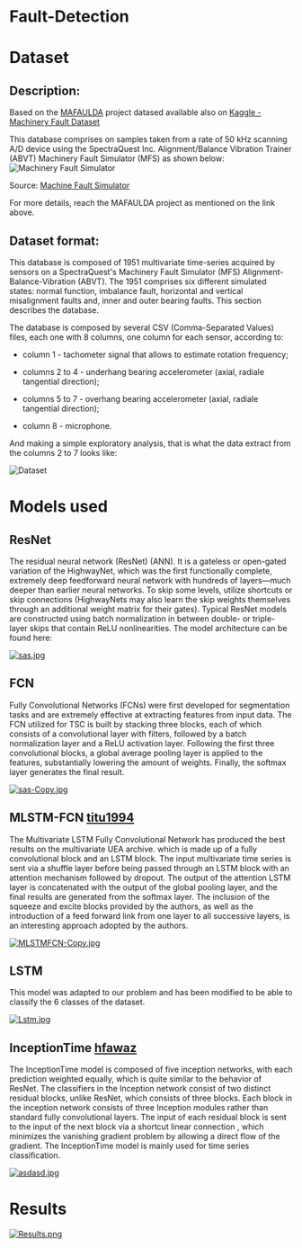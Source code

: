 # Fault-Detection

# Dataset
## Description:

Based on the [MAFAULDA](http://www02.smt.ufrj.br/~offshore/mfs/page_01.html) project datased available also on [ Kaggle - Machinery Fault Dataset](https://www.kaggle.com/uysalserkan/fault-induction-motor-dataset)

This database comprises on samples taken from a rate of 50 kHz scanning A/D device using the SpectraQuest Inc. Alignment/Balance Vibration Trainer (ABVT) Machinery Fault Simulator (MFS) as shown below:
![Machinery Fault Simulator](https://spectraquest.com/spectraquest/images/products/main/MFS.jpg)

Source: [Machine Fault Simulator](https://spectraquest.com/machinery-fault-simulator/details/mfs/)

For more details, reach the MAFAULDA project as mentioned on the link above.

## Dataset format:

This database is composed of 1951 multivariate time-series acquired by sensors on a SpectraQuest's Machinery Fault Simulator (MFS) Alignment-Balance-Vibration (ABVT). The 1951 comprises six different simulated states: normal function, imbalance fault, horizontal and vertical misalignment faults and, inner and outer bearing faults. This section describes the database.

The database is composed by several CSV (Comma-Separated Values) files, each one with 8 columns, one column for each sensor, according to:

* column 1 - tachometer signal that allows to estimate rotation frequency;

* columns 2 to 4 - underhang bearing accelerometer (axial, radiale tangential direction);

* columns 5 to 7 - overhang bearing accelerometer (axial, radiale tangential direction);

* column 8 - microphone.

And making a simple exploratory analysis, that is what the data extract from the columns 2 to 7 looks like:

![Dataset](https://fantinatti.com/ds/Dataset.gif)

# Models used

## ResNet
The residual neural network (ResNet) (ANN). It is a gateless or open-gated variation of the HighwayNet, which was the first functionally complete, extremely deep feedforward neural network with hundreds of layers—much deeper than earlier neural networks. To skip some levels, utilize shortcuts or skip connections (HighwayNets may also learn the skip weights themselves through an additional weight matrix for their gates). Typical ResNet models are constructed using batch normalization in between double- or triple-layer skips that contain ReLU nonlinearities.
The model architecture can be found here:

[![sas.jpg](https://i.postimg.cc/hGymK9sX/sas.jpg)](https://postimg.cc/d7C3BZzF)

## FCN
Fully Convolutional Networks (FCNs) were first developed for segmentation tasks and are extremely effective at extracting features from input data. The FCN utilized for TSC is built by stacking three blocks, each of which consists of a convolutional layer with filters, followed by a batch normalization layer and a ReLU activation layer. Following the first three convolutional blocks, a global average pooling layer is applied to the features, substantially lowering the amount of weights. Finally, the softmax layer generates the final result.

[![sas-Copy.jpg](https://i.postimg.cc/YSwgXr9S/sas-Copy.jpg)](https://postimg.cc/9DJr0jy3)

## MLSTM-FCN [titu1994](https://github.com/titu1994/MLSTM-FCN)
The Multivariate LSTM Fully Convolutional Network has produced the best results on the multivariate UEA archive. which is made up of a fully convolutional block and an LSTM block. The input multivariate time series is sent via a shuffle layer before being passed through an LSTM block with an attention mechanism followed by dropout. The output of the attention LSTM layer is concatenated with the output of the global pooling layer, and the final results are generated from the softmax layer. The inclusion of the squeeze and excite blocks provided by the authors, as well as the introduction of a feed forward link from one layer to all successive layers, is an interesting approach adopted by the authors.

[![MLSTMFCN-Copy.jpg](https://i.postimg.cc/9FKNQ7xN/MLSTMFCN-Copy.jpg)](https://postimg.cc/zVwkdVYn)

## LSTM
This model was adapted to our problem and has been modified to be able to classify the 6 classes of the dataset.

[![Lstm.jpg](https://i.postimg.cc/yxPszTh5/Lstm.jpg)](https://postimg.cc/0KbLYDBd)

## InceptionTime [hfawaz](https://github.com/hfawaz/InceptionTime)
The InceptionTime model is composed of five inception networks, with each prediction weighted equally, which is quite similar to the behavior of ResNet. The classifiers in the Inception network consist of two distinct residual blocks, unlike ResNet, which consists of three blocks. Each block in the inception network consists of three Inception modules rather than standard fully convolutional layers. The input of each residual block is sent to the input of the next block via a shortcut linear connection , which minimizes the vanishing gradient problem by allowing a direct flow of the gradient. The InceptionTime model is mainly used for time series classification.

[![asdasd.jpg](https://i.postimg.cc/Prg2jkxg/asdasd.jpg)](https://postimg.cc/JGQbNvjx)

# Results

[![Results.png](https://i.postimg.cc/0NQfG5HJ/Results.png)](https://postimg.cc/HrqXdmmp)
